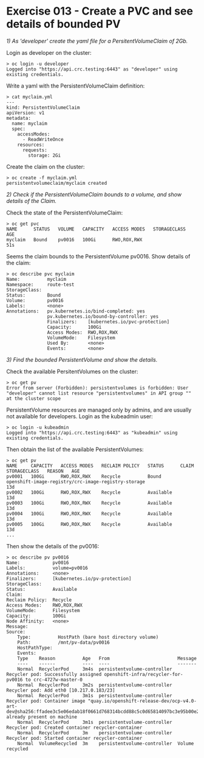 # Exercise 013 - Create a PVC and see details of bounded PV

_1) As 'developer' create the yaml file for a PersitentVolumeClaim of 2Gb._

Login as developer on the cluster:

```
> oc login -u developer
Logged into "https://api.crc.testing:6443" as "developer" using existing credentials.
```

Write a yaml with the PersistentVolumeClaim definition:

```
> cat myclaim.yml
---
kind: PersistentVolumeClaim
apiVersion: v1
metadata:
  name: myclaim
  spec:
    accessModes:
      - ReadWriteOnce
    resources:
      requests:
        storage: 2Gi
```

Create the claim on the cluster:

```
> oc create -f myclaim.yml
persistentvolumeclaim/myclaim created
```

_2) Check if the PersistentVolumeClaim bounds to a volume, and show details of
   the Claim._

Check the state of the PersistentVolumeClaim:

```
> oc get pvc
NAME      STATUS   VOLUME   CAPACITY   ACCESS MODES   STORAGECLASS   AGE
myclaim   Bound    pv0016   100Gi      RWO,ROX,RWX                   51s
```

Seems the claim bounds to the PersistentVolume pv0016. Show details of the
claim:

```
> oc describe pvc myclaim
Name:          myclaim
Namespace:     route-test
StorageClass:
Status:        Bound
Volume:        pv0016
Labels:        <none>
Annotations:   pv.kubernetes.io/bind-completed: yes
               pv.kubernetes.io/bound-by-controller: yes
			   Finalizers:    [kubernetes.io/pvc-protection]
			   Capacity:      100Gi
			   Access Modes:  RWO,ROX,RWX
			   VolumeMode:    Filesystem
			   Used By:       <none>
			   Events:        <none>
```

_3) Find the bounded PersistentVolume and show the details._

Check the available PersitentVolumes on the cluster:

```
> oc get pv
Error from server (Forbidden): persistentvolumes is forbidden: User "developer" cannot list resource "persistentvolumes" in API group "" at the cluster scope
```

PersistentVolume resources are managed only by admins, and are usually not
available for developers. Login as the kubeadmin user:

```
> oc login -u kubeadmin
Logged into "https://api.crc.testing:6443" as "kubeadmin" using existing credentials.
```

Then obtain the list of the available PersistentVolumes:

```
> oc get pv
NAME     CAPACITY   ACCESS MODES   RECLAIM POLICY   STATUS      CLAIM                                                 STORAGECLASS   REASON   AGE
pv0001   100Gi      RWO,ROX,RWX    Recycle          Bound       openshift-image-registry/crc-image-registry-storage                           13d
pv0002   100Gi      RWO,ROX,RWX    Recycle          Available                                                                                 13d
pv0003   100Gi      RWO,ROX,RWX    Recycle          Available                                                                                 13d
pv0004   100Gi      RWO,ROX,RWX    Recycle          Available                                                                                 13d
pv0005   100Gi      RWO,ROX,RWX    Recycle          Available                                                                                 13d
...
```

Then show the details of the pv0016:

```
> oc describe pv pv0016
Name:            pv0016
Labels:          volume=pv0016
Annotations:     <none>
Finalizers:      [kubernetes.io/pv-protection]
StorageClass:
Status:          Available
Claim:
Reclaim Policy:  Recycle
Access Modes:    RWO,ROX,RWX
VolumeMode:      Filesystem
Capacity:        100Gi
Node Affinity:   <none>
Message:
Source:
    Type:          HostPath (bare host directory volume)
    Path:          /mnt/pv-data/pv0016
    HostPathType:
    Events:
    Type    Reason          Age   From                         Message
    ----    ------          ----  ----                         -------
    Normal  RecyclerPod     3m4s  persistentvolume-controller  Recycler pod: Successfully assigned openshift-infra/recycler-for-pv0016 to crc-4727w-master-0
    Normal  RecyclerPod     3m2s  persistentvolume-controller  Recycler pod: Add eth0 [10.217.0.183/23]
    Normal  RecyclerPod     3m1s  persistentvolume-controller  Recycler pod: Container image "quay.io/openshift-release-dev/ocp-v4.0-art-dev@sha256:ffadee3c5e06edab18f0661d768314bcdd88c5c0d65814097bc3e95b00e2c714" already present on machine
    Normal  RecyclerPod     3m1s  persistentvolume-controller  Recycler pod: Created container recycler-container
    Normal  RecyclerPod     3m    persistentvolume-controller  Recycler pod: Started container recycler-container
    Normal  VolumeRecycled  3m    persistentvolume-controller  Volume recycled
```
